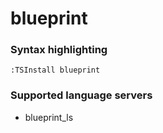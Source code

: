 # blueprint
<!--- THIS DOCUMENT IS AUTOMATICALLY GENERATED, DON'T EDIT IT -->

### Syntax highlighting

```vim
:TSInstall blueprint
```

### Supported language servers

- blueprint_ls
